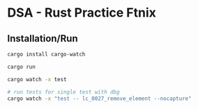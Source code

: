 # DSA - Rust Practice Ftnix

## Installation/Run

```bash
cargo install cargo-watch

cargo run

cargo watch -x test

# run tests for single test with dbg
cargo watch -x "test -- lc_0027_remove_element --nocapture"
```